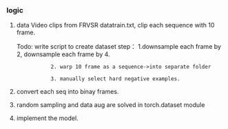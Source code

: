 
### logic
1. data Video clips from FRVSR datatrain.txt, clip each sequence with 10 frame.
      
     Todo: write script to create dataset
           step：
                  1.downsample each frame by 2, downsample each frame by 4.
                  
                  2. warp 10 frame as a sequence->into separate folder
                  
                  3. manually select hard negative examples.
                  
2. convert each seq into binay frames.

3. random sampling and data aug are solved in torch.dataset module

4. implement the model.
